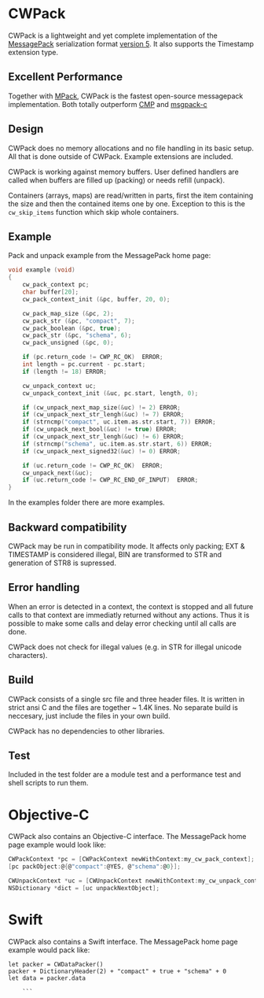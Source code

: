 # CWPack

CWPack is a lightweight and yet complete implementation of the
[MessagePack](http://msgpack.org) serialization format
[version 5](https://github.com/msgpack/msgpack/blob/master/spec.md).
It also supports the Timestamp extension type.

## Excellent Performance

Together with [MPack](https://github.com/ludocode/mpack), CWPack is the fastest open-source messagepack implementation. Both totally outperform
[CMP](https://github.com/camgunz/cmp) and [msgpack-c](https://github.com/msgpack/msgpack-c)

## Design

CWPack does no memory allocations and no file handling in its basic setup. All that is done outside of CWPack. Example extensions are included.

CWPack is working against memory buffers. User defined handlers are called when buffers are filled up (packing) or needs refill (unpack).

Containers (arrays, maps) are read/written in parts, first the item containing the size and then the contained items one by one. Exception to this is the `cw_skip_items` function which skip whole containers.

## Example

Pack and unpack example from the MessagePack home page:

```c
void example (void)
{
    cw_pack_context pc;
    char buffer[20];
    cw_pack_context_init (&pc, buffer, 20, 0);

    cw_pack_map_size (&pc, 2);
    cw_pack_str (&pc, "compact", 7);
    cw_pack_boolean (&pc, true);
    cw_pack_str (&pc, "schema", 6);
    cw_pack_unsigned (&pc, 0);

    if (pc.return_code != CWP_RC_OK)  ERROR;
    int length = pc.current - pc.start;
    if (length != 18) ERROR;

    cw_unpack_context uc;
    cw_unpack_context_init (&uc, pc.start, length, 0);

    if (cw_unpack_next_map_size(&uc) != 2) ERROR;
    if (cw_unpack_next_str_lengh(&uc) != 7) ERROR;
    if (strncmp("compact", uc.item.as.str.start, 7)) ERROR;
    if (cw_unpack_next_bool(&uc) != true) ERROR;
    if (cw_unpack_next_str_lengh(&uc) != 6) ERROR;
    if (strncmp("schema", uc.item.as.str.start, 6)) ERROR;
    if (cw_unpack_next_signed32(&uc) != 0) ERROR;

    if (uc.return_code != CWP_RC_OK)  ERROR;
    cw_unpack_next(&uc);
    if (uc.return_code != CWP_RC_END_OF_INPUT)  ERROR;
}
```

In the examples folder there are more examples.

## Backward compatibility

CWPack may be run in compatibility mode. It affects only packing; EXT & TIMESTAMP is considered illegal, BIN are transformed to STR and generation of STR8 is supressed.

## Error handling

When an error is detected in a context, the context is stopped and all future calls to that context are immediatly returned without any actions. Thus it is possible to make some calls and delay error checking until all calls are done.

CWPack does not check for illegal values (e.g. in STR for illegal unicode characters).

## Build

CWPack consists of a single src file and three header files. It is written in strict ansi C and the files are together ~ 1.4K lines. No separate build is neccesary, just include the files in your own build.

CWPack has no dependencies to other libraries.

## Test

Included in the test folder are a module test and a performance test and shell scripts to run them.

# Objective-C

CWPack also contains an Objective-C interface. The MessagePack home page example would look like:

```C
CWPackContext *pc = [CWPackContext newWithContext:my_cw_pack_context];
[pc packObject:@{@"compact":@YES, @"schema":@0}];

CWUnpackContext *uc = [CWUnpackContext newWithContext:my_cw_unpack_context];
NSDictionary *dict = [uc unpackNextObject];
```

# Swift

CWPack also contains a Swift interface. The MessagePack home page example would pack like:

```
let packer = CWDataPacker()
packer + DictionaryHeader(2) + "compact" + true + "schema" + 0
let data = packer.data

	```
